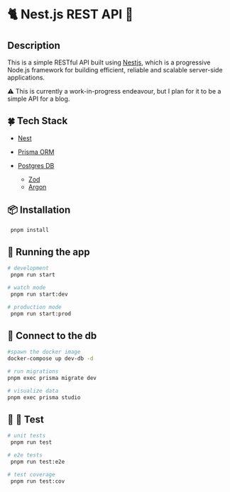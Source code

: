 # 🐈 Nest.js REST API 🔴

## Description

This is a simple RESTful API built using [Nestjs](https://nestjs.com/), which is a progressive Node.js framework for building efficient, reliable and scalable server-side applications.

⚠️ This is currently a work-in-progress endeavour, but I plan for it to be a simple API for a blog.

## 🍀 Tech Stack

- [Nest](https://nestjs.com/)
- [Prisma ORM](https://www.prisma.io/)
- [Postgres DB](https://www.postgresql.org/)

  - [Zod](https://zod.dev/)
  - [Argon](https://www.npmjs.com/package/argon2)

## 📦 Installation

```bash
 pnpm install
```

## 🏃 Running the app

```bash
# development
 pnpm run start

# watch mode
 pnpm run start:dev

# production mode
 pnpm run start:prod
```

## 📡 Connect to the db

```bash
#spawn the docker image
docker-compose up dev-db -d

# run migrations
pnpm exec prisma migrate dev

# visualize data
pnpm exec prisma studio
```

## 🧪 🥼 Test

```bash
# unit tests
 pnpm run test

# e2e tests
 pnpm run test:e2e

# test coverage
 pnpm run test:cov
```
